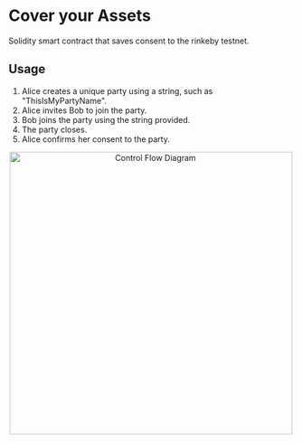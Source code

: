 # Cover your Assets
Solidity smart contract that saves consent to the rinkeby testnet.

## Usage

 1. Alice creates a unique party using a string, such as "ThisIsMyPartyName".
 1. Alice invites Bob to join the party.
 1. Bob joins the party using the string provided.
 1. The party closes.
 1. Alice confirms her consent to the party.
 
 <p align="center">
  <img src="../Mas9311-assets-control_flow/Control_Flow.PNG"
       alt="Control Flow Diagram"
       height="500" />
</p>
